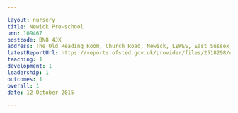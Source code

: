 ```yaml
---

layout: nursery
title: Newick Pre-school
urn: 109467
postcode: BN8 4JX
address: The Old Reading Room, Church Road, Newick, LEWES, East Sussex, BN8 4JX
latestReportUrl: https://reports.ofsted.gov.uk/provider/files/2518298/urn/109467.pdf
teaching: 1
development: 1
leadership: 1
outcomes: 1
overall: 1
date: 12 October 2015

---
```

